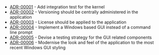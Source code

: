 

<!-- adrlog -->

- [ADR-00001](00001-Add-integration-test-for-the-kernel.md) - Add integration test for the kernel
- [ADR-00002](00002-Central-versioning-for-every-assembly.md) - Versioning should be centrally administered in the application
- [ADR-00003](00003-Licensing.md) - License should be applied to the application
- [ADR-00004](00004-GUI.md) - Implement a Windows based GUI instead of a command line prompt
- [ADR-00005](00005-Unit-Testing.md) - Devise a testing strategy for the GUI related components
- [ADR-00006](00006-GUI-Styling.md) - Modernise the look and feel of the application to the most recent Windows GUI styling

<!-- adrlogstop -->


